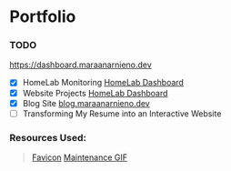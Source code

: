 # Portfolio

### TODO
https://dashboard.maraanarnieno.dev
- [x] HomeLab Monitoring [HomeLab Dashboard](dashboard.maraanarnieno.dev)
- [x] Website Projects [HomeLab Dashboard](dashboard.maraanarnieno.dev)
- [x] Blog Site [blog.maraanarnieno.dev](dashboard.maraanarnieno.dev)
- [ ] Transforming My Resume into an Interactive Website

### Resources Used:

> [Favicon](https://www.flaticon.com/free-icon/user_17948614?term=person&page=1&position=94&origin=search&related_id=17948614)
> [Maintenance GIF](https://dribbble.com/shots/3710403-Maintenance-Panel-Animated)
